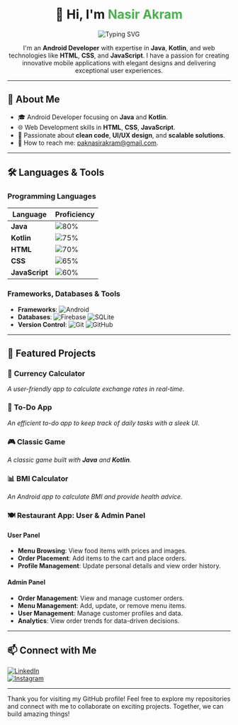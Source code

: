 <div align="center">

# 👋 Hi, I'm <span style="color:#4CAF50; font-weight:bold;">Nasir Akram</span>

<img src="https://readme-typing-svg.herokuapp.com?font=Roboto+Slab&color=%2336BCF7&size=30&center=true&vCenter=true&width=500&lines=I+am+Nasir+Akram;Android+Developer;Java+%26+Kotlin+Enthusiast;Web+Technologies+Specialist;Passionate+about+Innovation" alt="Typing SVG">

</div>

<div align="center">

I'm an **Android Developer** with expertise in **Java**, **Kotlin**, and web technologies like **HTML**, **CSS**, and **JavaScript**. I have a passion for creating innovative mobile applications with elegant designs and delivering exceptional user experiences.

</div>

---

## 🚀 **About Me**

- 🎓 Android Developer focusing on **Java** and **Kotlin**.
- 🌐 Web Development skills in **HTML**, **CSS**, **JavaScript**.
- 🎯 Passionate about **clean code**, **UI/UX design**, and **scalable solutions**.
- 📧 How to reach me: [paknasirakram@gmail.com](mailto:paknasirakram@gmail.com).

---

## 🛠️ **Languages & Tools**

### **Programming Languages**

| Language       | Proficiency |
|----------------|-------------|
| **Java**       | ![80%](https://progress-bar.dev/80) |
| **Kotlin**     | ![75%](https://progress-bar.dev/75) |
| **HTML**       | ![70%](https://progress-bar.dev/70) |
| **CSS**        | ![65%](https://progress-bar.dev/65) |
| **JavaScript** | ![60%](https://progress-bar.dev/60) |

### **Frameworks, Databases & Tools**

- **Frameworks**: ![Android](https://img.shields.io/badge/-Android-3DDC84?logo=android&logoColor=white&style=flat)
- **Databases**: ![Firebase](https://img.shields.io/badge/-Firebase-FFCA28?logo=firebase&logoColor=black&style=flat) ![SQLite](https://img.shields.io/badge/-SQLite-003B57?logo=sqlite&logoColor=white&style=flat)
- **Version Control**: ![Git](https://img.shields.io/badge/-Git-F05032?logo=git&logoColor=white&style=flat) ![GitHub](https://img.shields.io/badge/-GitHub-181717?logo=github&logoColor=white&style=flat)

---

## 🌟 **Featured Projects**

### 🚀 **Currency Calculator**
_A user-friendly app to calculate exchange rates in real-time._

### 📝 **To-Do App**
_An efficient to-do app to keep track of daily tasks with a sleek UI._

### 🎮 **Classic Game**
_A classic game built with **Java** and **Kotlin**._

### 📊 **BMI Calculator**
_An Android app to calculate BMI and provide health advice._

### 🍽️ **Restaurant App: User & Admin Panel**

#### **User Panel**
- **Menu Browsing**: View food items with prices and images.
- **Order Placement**: Add items to the cart and place orders.
- **Profile Management**: Update personal details and view order history.

#### **Admin Panel**
- **Order Management**: View and manage customer orders.
- **Menu Management**: Add, update, or remove menu items.
- **User Management**: Manage customer profiles and data.
- **Analytics**: View order trends for data-driven decisions.

---

## 📫 **Connect with Me**

[![LinkedIn](https://img.shields.io/badge/-LinkedIn-0077B5?logo=linkedin&logoColor=white&style=flat)](https://www.linkedin.com/in/nasir-akram-387522211)  
[![Instagram](https://img.shields.io/badge/-Instagram-E4405F?logo=instagram&logoColor=white&style=flat)](https://www.instagram.com/nasirakramn)

---

Thank you for visiting my GitHub profile! Feel free to explore my repositories and connect with me to collaborate on exciting projects. Together, we can build amazing things!
